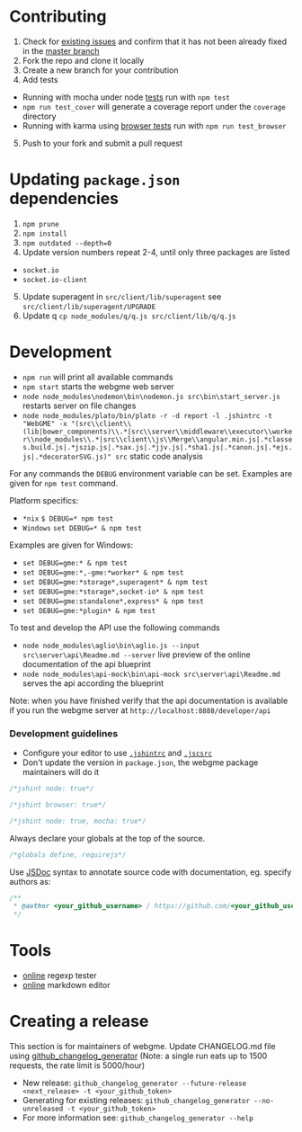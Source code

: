 # Contributing

1. Check for [existing issues](https://github.com/webgme/webgme/issues) and confirm that it has not been already fixed in the [master branch](https://github.com/webgme/webgme/commits/master)
2. Fork the repo and clone it locally
3. Create a new branch for your contribution
4. Add tests
  - Running with mocha under node [tests](test/) run with `npm test`
  - `npm run test_cover` will generate a coverage report under the `coverage` directory
  - Running with karma using [browser tests](test-karma/) run with `npm run test_browser`
5. Push to your fork and submit a pull request

# Updating `package.json` dependencies

1. `npm prune`
2. `npm install`
3. `npm outdated --depth=0`
4. Update version numbers repeat 2-4, until only three packages are listed
  - `socket.io`
  - `socket.io-client`
5. Update superagent in `src/client/lib/superagent` see `src/client/lib/superagent/UPGRADE`
6. Update q `cp node_modules/q/q.js src/client/lib/q/q.js`

# Development

* `npm run` will print all available commands
* `npm start` starts the webgme web server
* `node node_modules\nodemon\bin\nodemon.js src\bin\start_server.js` restarts server on file changes
* `node node_modules/plato/bin/plato -r -d report -l .jshintrc -t "WebGME" -x "(src\\client\\(lib|bower_components)\\.*|src\\server\\middleware\\executor\\worker\\node_modules\\.*|src\\client\\js\\Merge\\angular.min.js|.*classes.build.js|.*jszip.js|.*sax.js|.*jjv.js|.*sha1.js|.*canon.js|.*ejs.js|.*decoratorSVG.js)" src` static code analysis

For any commands the `DEBUG` environment variable can be set. Examples are given for `npm test` command.

Platform specifics:
- `*nix` `$ DEBUG=* npm test`
- `Windows` `set DEBUG=* & npm test`

Examples are given for Windows:
- `set DEBUG=gme:* & npm test`
- `set DEBUG=gme:*,-gme:*worker* & npm test`
- `set DEBUG=gme:*storage*,superagent* & npm test`
- `set DEBUG=gme:*storage*,socket-io* & npm test`
- `set DEBUG=gme:standalone*,express* & npm test`
- `set DEBUG=gme:*plugin* & npm test`

To test and develop the API use the following commands

* `node node_modules\aglio\bin\aglio.js --input src\server\api\Readme.md --server` live preview of the online documentation of the api blueprint
* `node node_modules\api-mock\bin\api-mock src\server\api\Readme.md` serves the api according the blueprint

Note: when you have finished verify that the api documentation is available if you run the webgme server at `http://localhost:8888/developer/api`

### Development guidelines

* Configure your editor to use [`.jshintrc`](.jshintrc) and [`.jscsrc`](.jscsrc)
* Don't update the version in `package.json`, the webgme package maintainers will do it

```JavaScript
/*jshint node: true*/
```

```JavaScript
/*jshint browser: true*/
```

```JavaScript
/*jshint node: true, mocha: true*/
```

Always declare your globals at the top of the source.
```JavaScript
/*globals define, requirejs*/
```


Use [JSDoc](http://en.wikipedia.org/wiki/JSDoc) syntax to annotate source code with documentation, eg. specify authors as:
```JavaScript
/**
 * @author <your_github_username> / https://github.com/<your_github_username>
 */
```

# Tools

* [online](http://www.regexr.com) regexp tester
* [online](https://stackedit.io/editor) markdown editor

# Creating a release

This section is for maintainers of webgme.
Update CHANGELOG.md file using [github_changelog_generator](https://github.com/skywinder/Github-Changelog-Generator) (Note: a single run eats up to 1500 requests, the rate limit is 5000/hour)
- New release: `github_changelog_generator --future-release <next_release> -t <your_github_token>`
- Generating for existing releases: `github_changelog_generator --no-unreleased -t <your_github_token>`
- For more information see: `github_changelog_generator --help`
